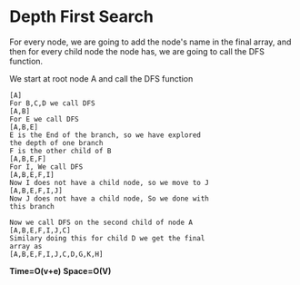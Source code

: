 # Depth First Search

For every node, we are going to add the node's name in
the final array, and then for every child node the node has,
we are going to call the DFS function.

We start at root node A and call the DFS function
```
[A]
For B,C,D we call DFS
[A,B]
For E we call DFS
[A,B,E]
E is the End of the branch, so we have explored
the depth of one branch
F is the other child of B
[A,B,E,F]
For I, We call DFS
[A,B,E,F,I]
Now I does not have a child node, so we move to J
[A,B,E,F,I,J]
Now J does not have a child node, So we done with
this branch

Now we call DFS on the second child of node A
[A,B,E,F,I,J,C]
Similary doing this for child D we get the final
array as
[A,B,E,F,I,J,C,D,G,K,H]
```
**Time=O(v+e)**
**Space=O(V)**
